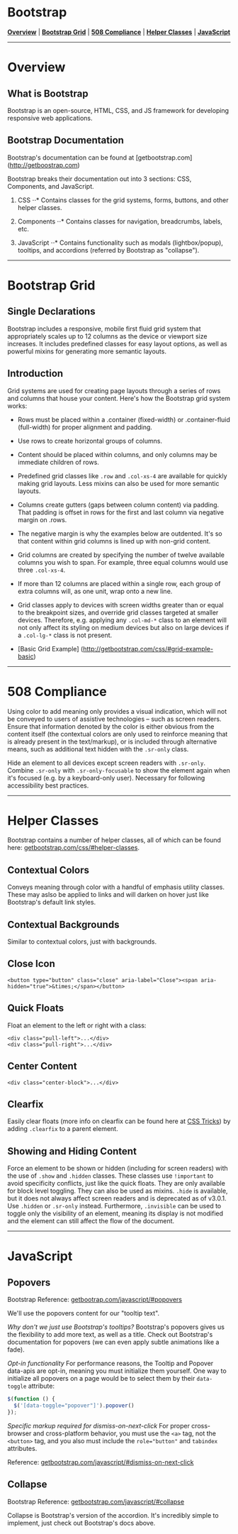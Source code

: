 # **Bootstrap**

**[Overview](#overview)** | **[Bootstrap Grid](#bootstrap-grid)** | **[508 Compliance](#508-compliance)** | **[Helper Classes](#helper-classes)** | **[JavaScript](#javascript)**

--------------------------------------------------------------------------------

# Overview

## What is Bootstrap

Bootstrap is an open-source, HTML, CSS, and JS framework for developing responsive web applications.

## Bootstrap Documentation

Bootstrap's documentation can be found at [getbootstrap.com] (http://getboostrap.com)

Bootstrap breaks their documentation out into 3 sections: CSS, Components, and JavaScript.

1. CSS
⋅⋅* Contains classes for the grid systems, forms, buttons, and other helper classes.

2. Components
⋅⋅* Contains classes for navigation, breadcrumbs, labels, etc.

3. JavaScript
⋅⋅* Contains functionality such as modals (lightbox/popup), tooltips, and accordions (referred by Bootstrap as "collapse").

--------------------------------------------------------------------------------

# Bootstrap Grid

## Single Declarations

Bootstrap includes a responsive, mobile first fluid grid system that appropriately scales up to 12 columns as the device or viewport size increases. It includes predefined classes for easy layout options, as well as powerful mixins for generating more semantic layouts.

##  Introduction

Grid systems are used for creating page layouts through a series of rows and columns that house your content. Here's how the Bootstrap grid system works:

* Rows must be placed within a .container (fixed-width) or .container-fluid (full-width) for proper alignment and padding.
* Use rows to create horizontal groups of columns.
* Content should be placed within columns, and only columns may be immediate children of rows.
* Predefined grid classes like `.row` and `.col-xs-4` are available for quickly making grid layouts. Less mixins can also be used for more semantic layouts.
* Columns create gutters (gaps between column content) via padding. That padding is offset in rows for the first and last column via negative margin on .rows.
* The negative margin is why the examples below are outdented. It's so that content within grid columns is lined up with non-grid content.
* Grid columns are created by specifying the number of twelve available columns you wish to span. For example, three equal columns would use three `.col-xs-4`.
* If more than 12 columns are placed within a single row, each group of extra columns will, as one unit, wrap onto a new line.
* Grid classes apply to devices with screen widths greater than or equal to the breakpoint sizes, and override grid classes targeted at smaller devices. Therefore, e.g. applying any `.col-md-*` class to an element will not only affect its styling on medium devices but also on large devices if a `.col-lg-*` class is not present.

* [Basic Grid Example] (http://getbootstrap.com/css/#grid-example-basic)

--------------------------------------------------------------------------------

# 508 Compliance

Using color to add meaning only provides a visual indication, which will not be conveyed to users of assistive technologies – such as screen readers. Ensure that information denoted by the color is either obvious from the content itself (the contextual colors are only used to reinforce meaning that is already present in the text/markup), or is included through alternative means, such as additional text hidden with the `.sr-only` class.

Hide an element to all devices except screen readers with `.sr-only`. Combine `.sr-only` with `.sr-only-focusable` to show the element again when it's focused (e.g. by a keyboard-only user). Necessary for following accessibility best practices.

--------------------------------------------------------------------------------

# Helper Classes

Bootstrap contains a number of helper classes, all of which can be found here: [getbootstrap.com/css/#helper-classes](http://getbootstrap.com/css/#helper-classes).

## Contextual Colors

Conveys meaning through color with a handful of emphasis utility classes. These may aslso be applied to links and will darken on hover just like Bootstrap's default link styles.

## Contextual Backgrounds

Similar to contextual colors, just with backgrounds.

## Close Icon

`<button type="button" class="close" aria-label="Close"><span aria-hidden="true">&times;</span></button>`

## Quick Floats

Float an element to the left or right with a class:
```
<div class="pull-left">...</div>
<div class="pull-right">...</div>
```

## Center Content

`<div class="center-block">...</div>`

## Clearfix

Easily clear floats (more info on clearfix can be found here at [CSS Tricks](https://css-tricks.com/all-about-floats/#article-header-id-3)) by adding `.clearfix` to a parent element.

## Showing and Hiding Content

Force an element to be shown or hidden (including for screen readers) with the use of `.show` and `.hidden` classes. These classes use `!important` to avoid specificity conflicts, just like the quick floats. They are only available for block level toggling. They can also be used as mixins. `.hide` is available, but it does not always affect screen readers and is deprecated as of v3.0.1. Use `.hidden` or `.sr-only` instead. Furthermore, `.invisible` can be used to toggle only the visibility of an element, meaning its display is not modified and the element can still affect the flow of the document.

--------------------------------------------------------------------------------

# JavaScript

## Popovers

Bootstrap Reference: [getbootrap.com/javascript/#popovers](http://getbootstrap.com/javascript/#popovers)

We'll use the popovers content for our "tooltip text".

*Why don't we just use Bootstrap's tooltips?* Bootstrap's popovers gives us the flexibility to add more text, as well as a title. Check out Bootstrap's documentation for popovers (we can even apply subtle animations like a fade).

*Opt-in functionality*
For performance reasons, the Tooltip and Popover data-apis are opt-in, meaning you must initialize them yourself. One way to initialize all popovers on a page would be to select them by their `data-toggle` attribute:

```javascript
$(function () {
  $('[data-toggle="popover"]').popover()
});
```

*Specific markup required for dismiss-on-next-click*
For proper cross-browser and cross-platform behavior, you must use the `<a>` tag, not the `<button>` tag, and you also must include the `role="button"` and `tabindex` attributes.

Reference: [getbootstrap.com/javascript/#dismiss-on-next-click](http://getbootstrap.com/javascript/#dismiss-on-next-click)

## Collapse

Bootstrap Reference: [getbootstrap.com/javascript/#collapse](http://getbootstrap.com/javascript/#collapse)

Collapse is Bootstrap's version of the accordion. It's incredibly simple to implement, just check out Bootstrap's docs above.
